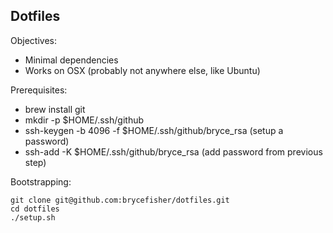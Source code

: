 Dotfiles
--------

Objectives:
 - Minimal dependencies
 - Works on OSX (probably not anywhere else, like Ubuntu)

Prerequisites:
 - brew install git
 - mkdir -p $HOME/.ssh/github
 - ssh-keygen -b 4096 -f $HOME/.ssh/github/bryce_rsa (setup a password)
 - ssh-add -K $HOME/.ssh/github/bryce_rsa (add password from previous step)

Bootstrapping:

```
git clone git@github.com:brycefisher/dotfiles.git
cd dotfiles
./setup.sh
```

